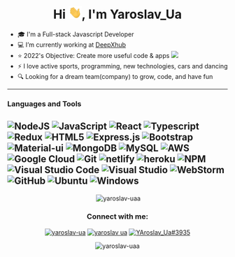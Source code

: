 <h1 align="center">Hi <img src="https://raw.githubusercontent.com/ABSphreak/ABSphreak/master/gifs/Hi.gif" width="30px">, I'm Yaroslav_Ua</h1>

- 🎓 I'm a Full-stack Javascript Developer  
- 💻 I’m currently working at [DeepXhub](https://www.deepxhub.com/) 
- ⭐ 2022's Objective: Create more useful code & apps   <img src="https://media.giphy.com/media/WUlplcMpOCEmTGBtBW/giphy.gif" width="30">
- ⚡ I love active sports, programming, new technologies, cars and dancing
- 🔍 Looking for a dream team(company) to grow, code, and have fun
-------------------
### Languages and Tools
![NodeJS](https://img.shields.io/badge/node.js-%2343853D.svg?style=for-the-badge&logo=node.js&logoColor=white) ![JavaScript](https://img.shields.io/badge/javascript-%23323330.svg?style=for-the-badge&logo=javascript&logoColor=%23F7DF1E) ![React](https://img.shields.io/badge/React-20232A?style=for-the-badge&logo=react&logoColor=61DAFB) ![Typescript](https://img.shields.io/badge/TypeScript-007ACC?style=for-the-badge&logo=typescript&logoColor=white) ![Redux](https://img.shields.io/badge/Redux-593D88?style=for-the-badge&logo=redux&logoColor=white) ![HTML5](https://img.shields.io/badge/html5-%23E34F26.svg?style=for-the-badge&logo=html5&logoColor=white) ![Express.js](https://img.shields.io/badge/express.js-%23404d59.svg?style=for-the-badge&logo=express&logoColor=%2361DAFB) ![Bootstrap](https://img.shields.io/badge/bootstrap-%23563D7C.svg?style=for-the-badge&logo=bootstrap&logoColor=white) ![Material-ui](https://img.shields.io/badge/Material--UI-0081CB?style=for-the-badge&logo=material-ui&logoColor=white) ![MongoDB](https://img.shields.io/badge/MongoDB-%234ea94b.svg?style=for-the-badge&logo=mongodb&logoColor=white) ![MySQL](https://img.shields.io/badge/mysql-%2300f.svg?style=for-the-badge&logo=mysql&logoColor=white) ![AWS](https://img.shields.io/badge/AWS-%23FF9900.svg?style=for-the-badge&logo=amazon-aws&logoColor=white) ![Google Cloud](https://img.shields.io/badge/GoogleCloud-%234285F4.svg?style=for-the-badge&logo=google-cloud&logoColor=white) ![Git](https://img.shields.io/badge/git-%23F05033.svg?style=for-the-badge&logo=git&logoColor=white) ![netlify](https://img.shields.io/badge/Netlify-00C7B7?style=for-the-badge&logo=netlify&logoColor=white) ![heroku](https://img.shields.io/badge/Heroku-430098?style=for-the-badge&logo=heroku&logoColor=white) ![NPM](https://img.shields.io/badge/NPM-%23000000.svg?style=for-the-badge&logo=npm&logoColor=white) ![Visual Studio Code](https://img.shields.io/badge/VisualStudioCode-0078d7.svg?style=for-the-badge&logo=visual-studio-code&logoColor=white) ![Visual Studio](https://img.shields.io/badge/VisualStudio-5C2D91.svg?style=for-the-badge&logo=visual-studio&logoColor=white) ![WebStorm](https://img.shields.io/badge/Webstorm-5C2D91.svg?style=for-the-badge&logo=webstorm&logoColor=white) ![GitHub](https://img.shields.io/badge/github-%23121011.svg?style=for-the-badge&logo=github&logoColor=white) ![Ubuntu](https://img.shields.io/badge/Ubuntu-E95420?style=for-the-badge&logo=ubuntu&logoColor=white) ![Windows](https://img.shields.io/badge/Windows-0078D6?style=for-the-badge&logo=windows&logoColor=white)
-------------------
<p align="center">&nbsp;<img align="center" src="https://github-readme-stats.vercel.app/api?username=yaroslav-uaa&&theme=tokyonight&show_icons=true&locale=en" alt="yaroslav-uaa" /></p>

<h3 align="center">Connect with me:</h3>
<p align="center">
<a href="https://www.linkedin.com/in/yaroslav-ua-6069761bb/" target="blank"><img align="center" src="https://cdn.jsdelivr.net/npm/simple-icons@3.0.1/icons/linkedin.svg" alt="yaroslav-ua" height="30" width="40" /></a>
<a href="https://www.facebook.com/profile.php?id=100001982153139" target="blank"><img align="center" src="https://cdn.jsdelivr.net/npm/simple-icons@3.0.1/icons/facebook.svg" alt="yaroslav ua" height="30" width="40" /></a>
<a href="https://discord.gg/d8m8VNA87a" target="blank"><img align="center" src="https://cdn.jsdelivr.net/npm/simple-icons@3.1.0/icons/discord.svg" alt="YAroslav_Ua#3935" height="30" width="40" /></a>
</p>
<p align="center"> <img src="https://komarev.com/ghpvc/?username=yaroslav-uaa&label=Profile%20views&color=0e75b6&style=flat" alt="yaroslav-uaa" /> </p>
